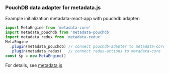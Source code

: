 ### PouchDB data adapter for metadata.js

Example initialization metadata-react-app with pouchdb adapter:
```javascript
import MetaEngine from 'metadata-core'
import metadata_pouchdb from 'metadata-pouchdb'
import metadata_redux from 'metadata-redux'
MetaEngine
  .plugin(metadata_pouchdb) // connect pouchdb-adapter to metadata-core
  .plugin(metadata_redux)   // connect redux-actions to metadata-core
const $p = new MetaEngine()
```

For details, see [metadata.js](https://github.com/oknosoft/metadata.js)